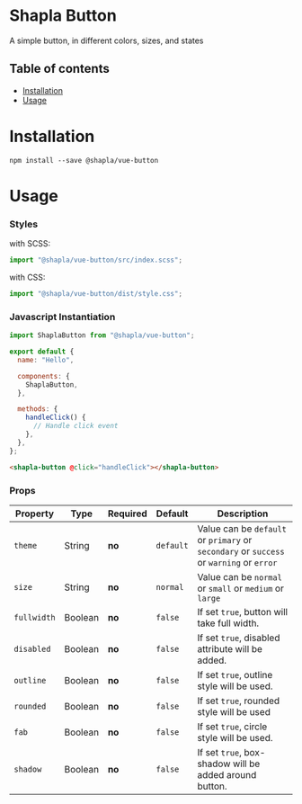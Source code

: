 # Shapla Button

A simple button, in different colors, sizes, and states

## Table of contents

- [Installation](#installation)
- [Usage](#usage)

# Installation

```
npm install --save @shapla/vue-button
```

# Usage

### Styles

with SCSS:

```js
import "@shapla/vue-button/src/index.scss";
```

with CSS:

```js
import "@shapla/vue-button/dist/style.css";
```

### Javascript Instantiation

```js
import ShaplaButton from "@shapla/vue-button";

export default {
  name: "Hello",

  components: {
    ShaplaButton,
  },

  methods: {
    handleClick() {
      // Handle click event
    },
  },
};
```

```html
<shapla-button @click="handleClick"></shapla-button>
```

### Props

| Property    | Type    | Required | Default   | Description                                                                             |
|-------------|---------|----------|-----------|-----------------------------------------------------------------------------------------|
| `theme`     | String  | **no**   | `default` | Value can be `default` or `primary` or `secondary` or `success` or `warning` or `error` |
| `size`      | String  | **no**   | `normal`  | Value can be `normal` or `small` or `medium` or `large`                                 |
| `fullwidth` | Boolean | **no**   | `false`   | If set `true`, button will take full width.                                             |
| `disabled`  | Boolean | **no**   | `false`   | If set `true`, disabled attribute will be added.                                        |
| `outline`   | Boolean | **no**   | `false`   | If set `true`, outline style will be used.                                              |
| `rounded`   | Boolean | **no**   | `false`   | If set `true`, rounded style will be used                                               |
| `fab`       | Boolean | **no**   | `false`   | If set `true`, circle style will be used.                                               |
| `shadow`    | Boolean | **no**   | `false`   | If set `true`, box-shadow will be added around button.                                  |
